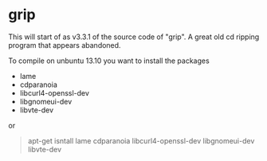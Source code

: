 grip
====

This will start of as v3.3.1 of the source code of "grip". A great old cd ripping program that appears abandoned.

To compile on unbuntu 13.10 you want to install the packages
 - lame
 - cdparanoia
 - libcurl4-openssl-dev
 - libgnomeui-dev
 - libvte-dev

or 
> apt-get isntall lame cdparanoia libcurl4-openssl-dev libgnomeui-dev libvte-dev